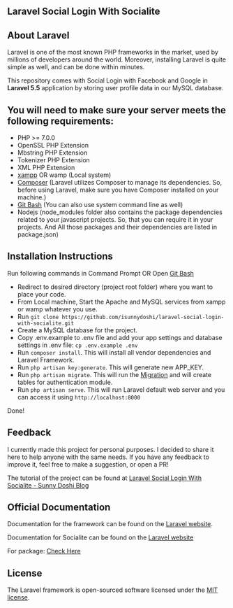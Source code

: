 ## Laravel Social Login With Socialite

## About Laravel

Laravel is one of the most known PHP frameworks in the market, used by millions of developers around the world. Moreover, installing Laravel is quite simple as well, and can be done within minutes.

This repository comes with Social Login with Facebook and Google in **Laravel 5.5** application by storing user profile data in our MySQL database.

## You will need to make sure your server meets the following requirements:

- PHP >= 7.0.0
- OpenSSL PHP Extension
- Mbstring PHP Extension
- Tokenizer PHP Extension
- XML PHP Extension
- [xampp](https://www.apachefriends.org/download.html) OR wamp (Local system)
- [Composer](https://getcomposer.org/download/) (Laravel utilizes Composer to manage its dependencies. So, before using Laravel, make sure you have Composer installed on your machine.)
- [Git Bash](https://git-scm.com/downloads) (You can also use system command line as well)
- Nodejs (node_modules folder also contains the package dependencies related to your javascript projects. So, that you can require it in your projects. And All those packages and their dependencies are listed in package.json)

## Installation Instructions

Run following commands in Command Prompt OR Open [Git Bash](https://git-scm.com/downloads)

- Redirect to desired directory (project root folder) where you want to place your code.
- From Local machine, Start the Apache and MySQL services from xampp or wamp whatever you use.
- Run `git clone https://github.com/isunnydoshi/laravel-social-login-with-socialite.git`
- Create a MySQL database for the project.
- Copy .env.example to .env file and add your app settings and database settings in .env file: `cp .env.example .env`
- Run `composer install`. This will install all vendor dependencies and Laravel Framework.
- Run `php artisan key:generate`. This will generate new APP_KEY.
- Run `php artisan migrate`. This will run the [Migration](https://laravel.com/docs/5.5/migrations) and will create tables for authentication module.
- Run `php artisan serve`. This will run Laravel default web server and you can access it using `http://localhost:8000`

Done!

## Feedback

I currently made this project for personal purposes. I decided to share it here to help anyone with the same needs. If you have any feedback to improve it, feel free to make a suggestion, or open a PR!

The tutorial of the project can be found at [Laravel Social Login With Socialite - Sunny Doshi Blog](https://blog.sunnydoshi.in/2020/05/04/laravel-5-5-basic-auth-installation/)

## Official Documentation

Documentation for the framework can be found on the [Laravel website](https://laravel.com/docs/5.5).

Documentation for Socialite can be found on the [Laravel website](https://laravel.com/docs/5.5/socialite)

For package: [Check Here](https://github.com/laravel/socialite)

## License

The Laravel framework is open-sourced software licensed under the [MIT license](https://opensource.org/licenses/MIT).
